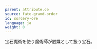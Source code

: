 ```yaml
---
parent: attribute.ce
source: fate-grand-order
id: sorcery-ore
language: ja
weight: 0
---
```


宝石魔術を使う魔術師が触媒として扱う宝石。
